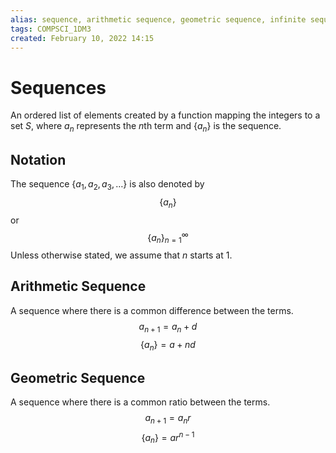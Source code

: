 ```yaml
---
alias: sequence, arithmetic sequence, geometric sequence, infinite sequence
tags: COMPSCI_1DM3
created: February 10, 2022 14:15
---
```

# Sequences
An ordered list of elements created by a function mapping the integers to a set $S$, where $a_n$ represents the $n$th term and $\{a_n\}$ is the sequence.

## Notation
The sequence $\{a_1, a_2, a_3, \dots\}$ is also denoted by
$$\{a_n\}$$
or
$$\{a_n\}^\infty_{n=1}$$
Unless otherwise stated, we assume that $n$ starts at $1$. 

## Arithmetic Sequence
A sequence where there is a common difference between the terms.
$$a_{n+1}=a_n+d$$
$$\{a_n\}=a+nd$$

## Geometric Sequence
A sequence where there is a common ratio between the terms.
$$a_{n+1}=a_nr$$
$$\{a_n\}=ar^{n-1}$$